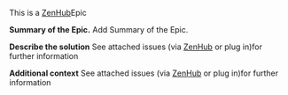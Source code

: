 This is a [ZenHub](https://www.zenhub.com/)Epic

**Summary of the Epic.**
Add Summary of the Epic.

**Describe the solution**
See attached issues (via [ZenHub](https://www.zenhub.com/) or plug in)for further information


**Additional context**
See attached issues (via [ZenHub](https://www.zenhub.com/) or plug in)for further information

